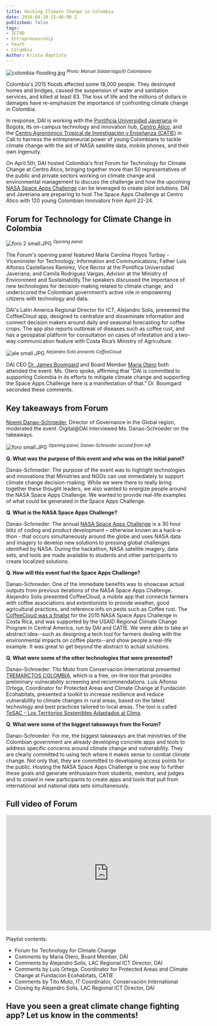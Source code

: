 ```yaml
---
title: Hacking Climate Change in Colombia
date: 2016-04-18 21:46:00 Z
published: false
tags:
- ICT4D
- Entrepreneurship
- Youth
- Colombia
Author: Krista Baptista
---
```


![colombia-flooding.jpg](/uploads/colombia-flooding.jpg)
<sup>*Photo: Manuel Saldarriaga/El Colombiano*</sup>

Colombia's 2015 floods affected some 18,000 people. They destroyed homes and bridges, caused the suspension of water and sanitation services, and killed at least 83. The loss of life and the millions of dollars in damages have re-emphasize the importance of confronting climate change in Colombia. 

In response, DAI is working with the [Pontificia Universidad Javeriana](http://www.javeriana.edu.co/) in Bogota, its on-campus technology and innovation hub, [Centro Ático](http://www.javeriana.edu.co/vicerrectoria-academica/atico), and the
[Centro Agronómico Tropical de Investigación y Enseñanza (CATIE)](http://www.catie.ac.cr/es/) in Cali to harness the entrepreneurial power of young Colombians to tackle climate change with the aid of NASA satellite data, mobile phones, and their own ingenuity. 

On April 5th, DAI hosted Colombia's first Forum for Technology for Climate Change at Centro Ático, bringing together more than 50 representatives of the public and private sectors working on climate change and environmental management to discuss the challenge and how the upcoming [NASA Space Apps Challenge](https://2016.spaceappschallenge.org/locations/bogota-colombia) can be leveraged to create pilot solutions. DAI and Javeriana are preparing to host The Space Apps Challenge at Centro Ático with 120 young Colombian innovators from April 22-24.  

## Forum for Technology for Climate Change in Colombia

![foro 2 small.JPG](/uploads/foro%202%20small.JPG)
<sup>*Opening panel*</sup>

The Forum's opening panel featured María Carolina Hoyos Turbay - Viceminister for Technology, Information and Communications; Father Luis Alfonso Castellanos Ramírez, Vice Rector at the Pontifica Universidad Javeriana; and Camila Rodriguez Vargas, Advisor at the Ministry of Environment and Sustainability.The speakers discussed the importance of new technologies for decision-making related to climate change, and underscored the Colombian government’s active role in empowering citizens with technology and data. 

DAI's Latin America Regional Director for ICT, Alejandro Solis, presented the CoffeeCloud app, designed to centralize and disseminate information and connect decision makers around daily and seasonal forecasting for coffee crops. The app also reports outbreak of diseases such as coffee rust, and has a geospatial platform for consultation on cases of infestation and a two-way communication feature with Costa Rica’s Ministry of Agriculture.

![ale small.JPG](/uploads/ale%20small.JPG)
<sup>*Alejandro Solis presents CoffeeCloud*</sup>

DAI CEO [Dr. James Boomgard](http://dai.com/who-we-are/leadership/james-boomgard) and Board Member [Maria Otero](http://dai.com/who-we-are/leadership/maria-otero) both attended the event. Ms. Otero spoke, affirming that "DAI is committed to supporting Colombia in its efforts to mitigate climate change and supporting the Space Apps Challenge here is a manifestation of that." Dr. Boomgard seconded these comments. 

## Key takeaways from Forum

[Noemi Danao-Schroeder](http://dai.com/who-we-are/our-team/noemi-danao-schroeder), Director of Governance in the Global region, moderated the event. Digital@DAI interviewed Ms. Danao-Schroeder on the takeaways. 

![foro small.JPG](/uploads/foro%20small.JPG)
<sup>*Opening panel, Danao-Schroeder second from left*</sup>

**Q. What was the purpose of this event and who was on the initial panel?**

Danao-Schroeder:  The purpose of the event was to highlight technologies and innovations that Ministries and NGOs can use immediately to support climate change decision-making.  While we were there to really bring together these thought leaders, we also wanted to energize people around the NASA Space Apps Challenge.  We wanted to provide real-life examples of what could be generated in the Space Apps Challenge. 


**Q. What is the NASA Space Apps Challenge?**

Danao-Schroeder: The annual [NASA Space Apps Challenge](https://2016.spaceappschallenge.org/) is a 30 hour blitz of coding and product development – otherwise known as a hack-a-thon - that occurs simultaneously around the globe and uses NASA data and imagery to develop new solutions to pressing global challenges identified by NASA.  During the hackathon, NASA satellite imagery, data sets, and tools are made available to students and other participants to create localized solutions.


**Q. How will this event fuel the Space Apps Challenge?**

Danao-Schroeder: One of the immediate benefits was to showcase actual outputs from previous iterations of the NASA Space Apps Challenge.  Alejandro Solis presented CoffeeCloud, a mobile app that connects farmers with coffee associations and extentionists to provide weather, good agricultural practices, and reference info on pests such as Coffee rust.  The [CoffeeCloud was a finalist](http://dai.com/news-publications/news/space-apps-challenge-seeks-solutions-adaptation-climate-change) for the 2015 NASA Space Apps Challenge in Costa Rica, and was supported by the USAID Regional Climate Change Program in Central America, run by DAI and CATIE.  We were able to take an abstract idea--such as designing a tech tool for farmers dealing with the environmental impacts on coffee plants--and show people a real-life example.  It was great to get beyond the abstract to actual solutions.   


**Q. What were some of the other technologies that were presented?**

Danao-Schroeder: Tito Muto from Conservación International presented [TREMARCTOS COLOMBIA](http://www.tremarctoscolombia.org/), which is a free, on-line tool that provides preliminary vulnerability screening and recommendations. 
Luis Alfonso Ortega, Coordinator for Protected Areas and Climate Change at Fundación Ecohabitats, presented a toolkit to increase resilience and reduce vulnerability to climate changes in rural areas, based on the latest technology and best practices tailored to local areas. The tool is called [TeSAC - Los Territorios Sostenibles Adaptados al Clima](https://ccafs.cgiar.org/es/territorios-sostenibles-adaptados-al-clima#.VvrWc2ThCMI).


**Q. What were some of the biggest takeaways from the Forum?**

Danao-Schroeder: For me, the biggest takeaways are that ministries of the Colombian government are already developing concrete apps and tools to address specific concerns around climate change and vulnerability.  They are clearly committed to using tech where it makes sense to combat climate change. Not only that, they are committed to developing access points for the public. Hosting the NASA Space Apps Challenge is one way to further these goals and generate enthusiasm from students, mentors, and judges and to crowd in new participants to create apps and tools that pull from international and national data sets simultaneously.

## Full video of Forum

<iframe width="560" height="315" src="https://www.youtube.com/embed/JoSdx8wng0g?list=PLoRLK-0MlLuN4Tx_UL1u6L7V7GffIhI4K" frameborder="0" allowfullscreen></iframe>

Playlist contents: 

* Forum for Technology for Climate Change
* Comments by Maria Otero, Board Member, DAI
* Comments by Alejandro Solis, LAC Regional ICT Director, DAI
* Comments by Luis Ortega, Coordinator for Protected Areas and Climate Change at Fundación Ecohabitats, CATIE
* Comments by Tito Muto, IT Coordinator, Conservación International
* Closing by Alejandro Solis, LAC Regional ICT Director, DAI



## Have you seen a great climate change fighting app?  Let us know in the comments!
